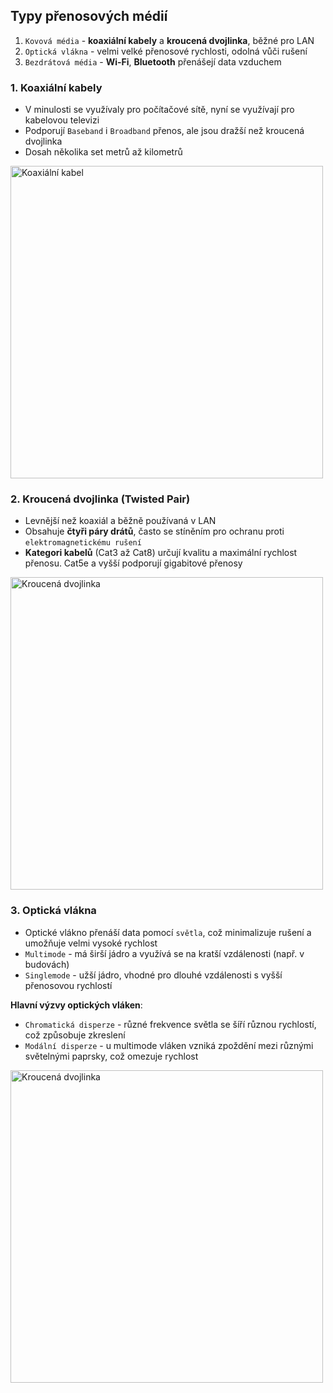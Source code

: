 ## Typy přenosových médií

1. `Kovová média` - **koaxiální kabely** a **kroucená dvojlinka**, běžné pro LAN
2. `Optická vlákna` - velmi velké přenosové rychlosti, odolná vůči rušení
3. `Bezdrátová média` - **Wi-Fi**, **Bluetooth** přenášejí data vzduchem

### 1. Koaxiální kabely
- V minulosti se využívaly pro počítačové sítě, nyní se využívají pro kabelovou televizi
- Podporují `Baseband` i `Broadband` přenos, ale jsou dražší než kroucená dvojlinka
- Dosah několika set metrů až kilometrů

<img src="https://github.com/user-attachments/assets/80b1e755-7516-4b65-b738-d3041bfad640" alt="Koaxiální kabel" style="max-width: 100%; width: 500px;">


### 2. Kroucená dvojlinka (Twisted Pair)
- Levnější než koaxiál a běžně používaná v LAN
- Obsahuje **čtyři páry drátů**, často se stíněním pro ochranu proti `elektromagnetickému rušení`
- **Kategori kabelů** (Cat3 až Cat8) určují kvalitu a maximální rychlost přenosu. Cat5e a vyšší podporují gigabitové přenosy

<img src="https://github.com/user-attachments/assets/f2fa5371-2b3d-4398-a0dc-45d1a452d35a" alt="Kroucená dvojlinka" style="max-width: 100%; width: 500px;">

### 3. Optická vlákna
- Optické vlákno přenáší data pomocí `světla`, což minimalizuje rušení a umožňuje velmi vysoké rychlost
- `Multimode` - má širší jádro a využívá se na kratší vzdálenosti (např. v budovách)
- `Singlemode` - užší jádro, vhodné pro dlouhé vzdálenosti s vyšší přenosovou rychlostí

**Hlavní výzvy optických vláken**:
- `Chromatická disperze` - různé frekvence světla se šíří různou rychlostí, což způsobuje zkreslení
- `Modální disperze` - u multimode vláken vzniká zpoždění mezi různými světelnými paprsky, což omezuje rychlost

<img src="https://github.com/user-attachments/assets/e5d26f40-7071-4ccc-8db3-203630a99720" alt="Kroucená dvojlinka" style="max-width: 100%; width: 500px;">
